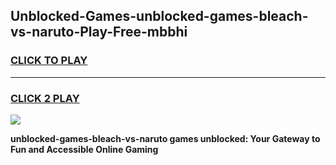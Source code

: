
## Unblocked-Games-unblocked-games-bleach-vs-naruto-Play-Free-mbbhi
<h3>
<a href="https://premium76.site?title=unblocked-games-bleach-vs-naruto&ref=15A">CLICK TO PLAY</a></h3>
<hr>

<h3>
<a href="https://premium76.site?title=unblocked-games-bleach-vs-naruto&ref=15A">CLICK 2 PLAY</a>
  
</h3>

<a href="https://premium76.site?title=unblocked-games-bleach-vs-naruto&ref=15A"><img src="https://clearcache.store/games.png"></a>


**unblocked-games-bleach-vs-naruto games unblocked: Your Gateway to Fun and Accessible Online Gaming**
